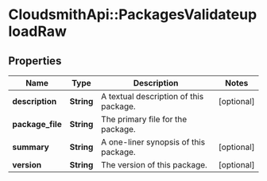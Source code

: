 # CloudsmithApi::PackagesValidateuploadRaw

## Properties
Name | Type | Description | Notes
------------ | ------------- | ------------- | -------------
**description** | **String** | A textual description of this package. | [optional] 
**package_file** | **String** | The primary file for the package. | 
**summary** | **String** | A one-liner synopsis of this package. | [optional] 
**version** | **String** | The version of this package. | [optional] 


